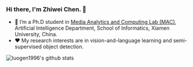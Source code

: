 ### Hi there, I'm Zhiwei Chen. 👋

- 🌱 I’m a Ph.D student in [Media Analytics and Computing Lab (MAC)](https://mac.xmu.edu.cn/), Artificial Intelligence Department, School of Informatics, Xiamen University, China.
- ❤️ My research interests are in vision-and-language learning and semi-supervised object detection.

![luogen1996's github stats](https://github-readme-stats-anuraghazra1.vercel.app/api?username=luogen1996&show_icons=true&theme=cobalt)



<!--
**luogen1996/luogen1996** is a ✨ _special_ ✨ repository because its `README.md` (this file) appears on your GitHub profile.

Here are some ideas to get you started:

- 🔭 I’m currently working on ...
- 🌱 I’m currently learning ...
- 👯 I’m looking to collaborate on ...
- 🤔 I’m looking for help with ...
- 💬 Ask me about ...
- 📫 How to reach me: ...
- 😄 Pronouns: ...
- ⚡ Fun fact: ...
-->
